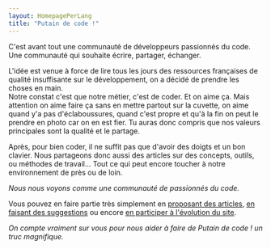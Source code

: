 ```yaml
---
layout: HomepagePerLang
title: "Putain de code !"
---
```


C'est avant tout une communauté de développeurs passionnés du code. Une communauté qui souhaite écrire, partager, échanger.

L'idée est venue à force de lire tous les jours des ressources françaises de qualité
insuffisante sur le développement, on a décidé de prendre les choses en main.  
Notre constat c'est que notre métier, c'est de coder.
Et on aime ça.
Mais attention on aime faire ça sans en mettre partout sur la cuvette,
on aime quand y'a pas d'éclaboussures, quand c'est propre et qu'à la fin
on peut le prendre en photo car on en est fier.
Tu auras donc compris que nos valeurs principales sont la qualité et le partage.

Après, pour bien coder, il ne suffit pas que d'avoir des doigts et un bon clavier.
Nous partageons donc aussi des articles sur des concepts, outils, ou méthodes de travail...
Tout ce qui peut encore toucher à notre environnement de près ou de loin.

_Nous nous voyons comme une communauté de passionnés du code._

Vous pouvez en faire partie très simplement en
[proposant des articles](https://github.com/putaindecode/putaindecode.io/issues/new?title=Proposition%20de%20post:%20&body=),
[en faisant des suggestions](https://github.com/putaindecode/putaindecode.io/issues/new?title=Suggestion%20d%27am%C3%A9lioration:%20&body=)
ou encore [en participer à l'évolution du site](https://github.com/putaindecode/putaindecode.io/issues).

*On compte vraiment sur vous pour nous aider à faire de _Putain de code !_ un truc magnifique.*

